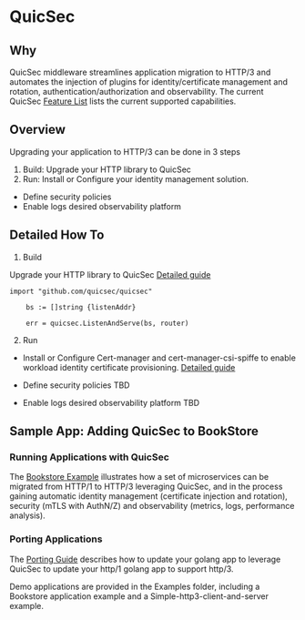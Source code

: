# QuicSec

## Why



QuicSec middleware streamlines application migration to HTTP/3 and automates the injection of plugins for identity/certificate management and rotation, authentication/authorization and observability. The current QuicSec [Feature List](docs/Features.md) lists the current supported capabilities.

## Overview

Upgrading your application to HTTP/3 can be done in 3 steps
1. Build: Upgrade your HTTP library to QuicSec
2. Run: Install or Configure your identity management solution. 
* Define security policies
* Enable logs desired observability platform

## Detailed How To

1. Build

Upgrade your HTTP library to QuicSec [Detailed guide](https://github.com/quicsec/quicsec/blob/main/docs/PORTING_GUIDE.md)

```
import "github.com/quicsec/quicsec"

	bs := []string {listenAddr}

	err = quicsec.ListenAndServe(bs, router)
```

2. Run

* Install or Configure Cert-manager and cert-manager-csi-spiffe to enable workload identity certificate provisioning. [Detailed guide](https://github.com/quicsec/quicsec/blob/main/examples/bookstore/CERT-MANAGER.md)

* Define security policies
 TBD
 
* Enable logs desired observability platform
 TBD

## Sample App: Adding QuicSec to BookStore

### Running Applications with QuicSec

The [Bookstore Example](examples/bookstore/README.md) illustrates how a set of microservices can be migrated from HTTP/1 to HTTP/3 leveraging QuicSec, and in the process gaining automatic identity management (certificate injection and rotation), security (mTLS with AuthN/Z) and observability (metrics, logs, performance analysis).

### Porting Applications

The [Porting Guide](docs/PORTING_GUIDE.md) describes how to update your golang app to leverage QuicSec to update your http/1 golang app to support http/3.

Demo applications are provided in the Examples folder, including a Bookstore application example and a Simple-http3-client-and-server example.


